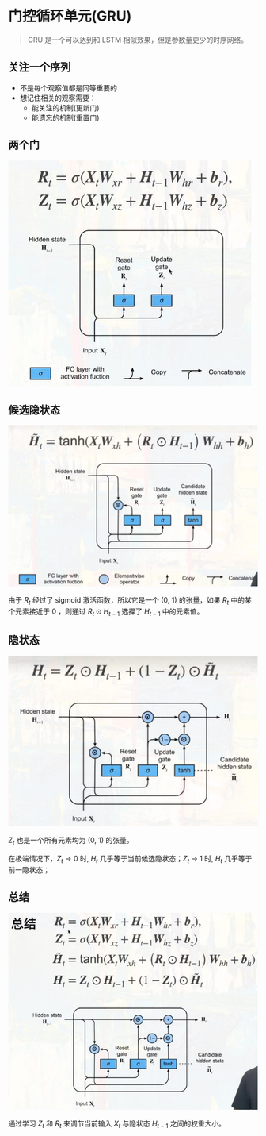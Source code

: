 # 门控循环单元(GRU)

> GRU 是一个可以达到和 LSTM 相似效果，但是参数量更少的时序网络。

## 关注一个序列

- 不是每个观察值都是同等重要的
- 想记住相关的观察需要：
  - 能关注的机制(更新门)
  - 能遗忘的机制(重置门)

## 两个门

![image-20221116100345017](./assets/image-20221116100147315.png)

## 候选隐状态

![image-20221116100853993](./assets/image-20221116100853993.png)

由于 $R_t$ 经过了 sigmoid 激活函数，所以它是一个 (0, 1) 的张量，如果 $R_t$ 中的某个元素接近于 0 ，则通过 $R_t \odot H_{t-1}$ 选择了 $H_{t-1}$ 中的元素值。

## 隐状态

![image-20221116101951264](./assets/image-20221116101951264.png)

$Z_t$ 也是一个所有元素均为 (0, 1) 的张量。

在极端情况下，$Z_t$ -> 0 时, $H_t$ 几乎等于当前候选隐状态；$Z_t$ -> 1 时, $H_t$ 几乎等于前一隐状态；

## 总结

![image-20221116102745598](./assets/image-20221116102745598.png)

通过学习 $Z_t$ 和 $R_t$ 来调节当前输入 $X_t$ 与隐状态 $H_{t-1}$ 之间的权重大小。
